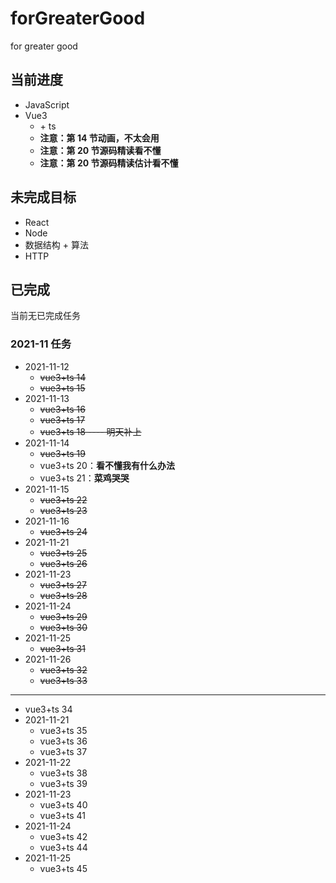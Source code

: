 <!--
 * @Author: East
 * @Date: 2021-11-06 09:59:25
 * @LastEditTime: 2021-11-26 19:45:35
 * @LastEditors: Please set LastEditors
 * @Description: the summary of 'for greater good'
 * @FilePath: \Software Engineering\forGreaterGood\README.md
-->

# forGreaterGood

for greater good

## 当前进度

- JavaScript
- Vue3
  - \+ ts
  - **注意：第 14 节动画，不太会用**
  - **注意：第 20 节源码精读看不懂**
  - **注意：第 20 节源码精读估计看不懂**

## 未完成目标

- React
- Node
- 数据结构 + 算法
- HTTP

## 已完成

当前无已完成任务

### 2021-11 任务

- 2021-11-12
  - ~~vue3+ts 14~~
  - ~~vue3+ts 15~~
- 2021-11-13
  - ~~vue3+ts 16~~
  - ~~vue3+ts 17~~
  - ~~vue3+ts 18 ---- 明天补上~~
- 2021-11-14
  - ~~vue3+ts 19~~
  - vue3+ts 20：**看不懂我有什么办法**
  - vue3+ts 21：**菜鸡哭哭**
- 2021-11-15
  - ~~vue3+ts 22~~
  - ~~vue3+ts 23~~
- 2021-11-16
  - ~~vue3+ts 24~~
- 2021-11-21
  - ~~vue3+ts 25~~
  - ~~vue3+ts 26~~
- 2021-11-23
  - ~~vue3+ts 27~~
  - ~~vue3+ts 28~~
- 2021-11-24
  - ~~vue3+ts 29~~
  - ~~vue3+ts 30~~
- 2021-11-25
  - ~~vue3+ts 31~~
- 2021-11-26
  - ~~vue3+ts 32~~
  - ~~vue3+ts 33~~

---

- vue3+ts 34
- 2021-11-21
  - vue3+ts 35
  - vue3+ts 36
  - vue3+ts 37
- 2021-11-22
  - vue3+ts 38
  - vue3+ts 39
- 2021-11-23
  - vue3+ts 40
  - vue3+ts 41
- 2021-11-24
  - vue3+ts 42
  - vue3+ts 44
- 2021-11-25
  - vue3+ts 45
